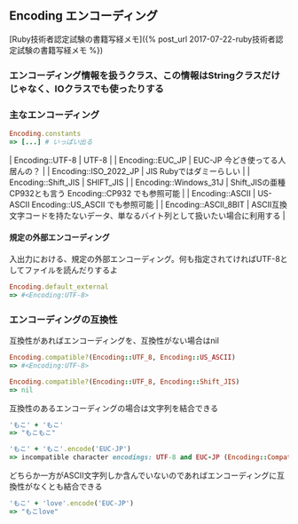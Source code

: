 ## Encoding エンコーディング

[Ruby技術者認定試験の書籍写経メモ]({% post_url 2017-07-22-ruby技術者認定試験の書籍写経メモ %})

### エンコーディング情報を扱うクラス、この情報はStringクラスだけじゃなく、IOクラスでも使ったりする

### 主なエンコーディング

```ruby
Encoding.constants
=> [...] # いっぱい出る
```

| Encoding::UTF-8       | UTF-8                                                                            |
| Encoding::EUC_JP      | EUC-JP 今どき使ってる人居んの？                                                  |
| Encoding::ISO_2022_JP | JIS Rubyではダミーらしい                                                         |
| Encoding::Shift_JIS   | SHIFT_JIS                                                                        |
| Encoding::Windows_31J | Shift_JISの亜種 CP932とも言う Encoding::CP932 でも参照可能                       |
| Encoding::ASCII       | US-ASCII Encoding::US_ASCII でも参照可能                                         |
| Encoding::ASCII_8BIT  | ASCII互換 文字コードを持たないデータ、単なるバイト列として扱いたい場合に利用する |

#### 規定の外部エンコーディング

入出力における、規定の外部エンコーディング。何も指定されてければUTF-8としてファイルを読んだりするよ

```ruby
Encoding.default_external
=> #<Encoding:UTF-8>
```

### エンコーディングの互換性

互換性があればエンコーディングを、互換性がない場合はnil

```ruby
Encoding.compatible?(Encoding::UTF_8, Encoding::US_ASCII)
=> #<Encoding:UTF-8>

Encoding.compatible?(Encoding::UTF_8, Encoding::Shift_JIS)
=> nil
```

互換性のあるエンコーディングの場合は文字列を結合できる

```ruby
'もこ' + 'もこ'
=> "もこもこ"

'もこ' + 'もこ'.encode('EUC-JP')
=> incompatible character encodings: UTF-8 and EUC-JP (Encoding::CompatibilityError)
```

どちらか一方がASCII文字列しか含んでいないのであればエンコーディングに互換性がなくとも結合できる

```ruby
'もこ' + 'love'.encode('EUC-JP')
=> "もこlove"
```
